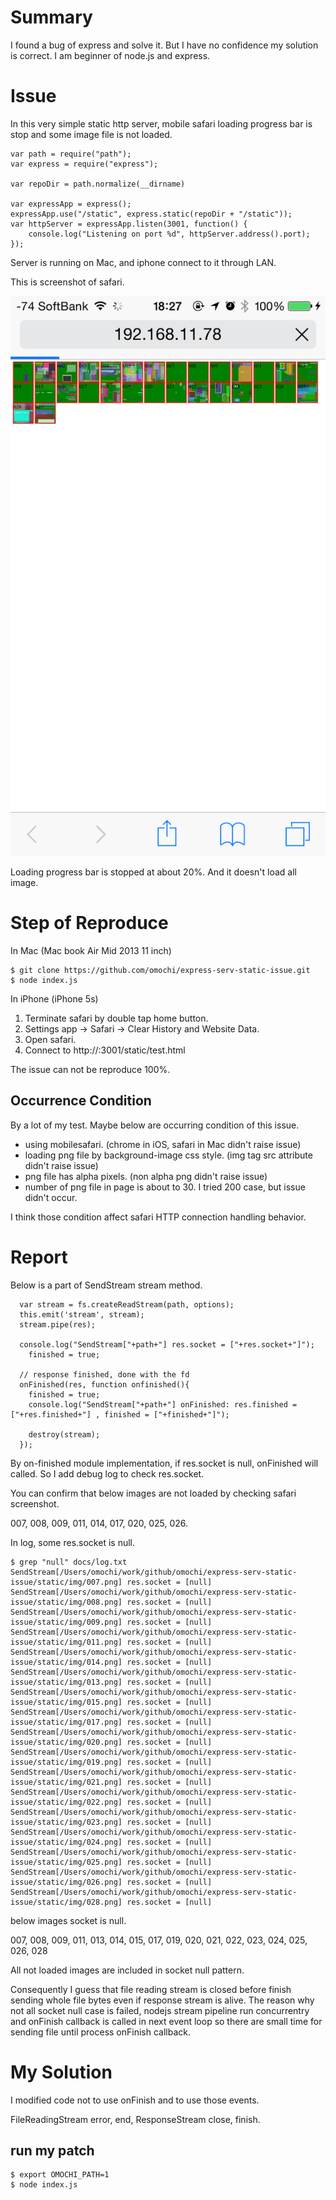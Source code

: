 # Summary

I found a bug of express and solve it.
But I have no confidence my solution is correct.
I am beginner of node.js and express.

# Issue

In this very simple static http server,
mobile safari loading progress bar is stop and some image file is not loaded.

~~~
var path = require("path");
var express = require("express");

var repoDir = path.normalize(__dirname)

var expressApp = express();
expressApp.use("/static", express.static(repoDir + "/static"));
var httpServer = expressApp.listen(3001, function() {
	console.log("Listening on port %d", httpServer.address().port);
});
~~~

Server is running on Mac, and iphone connect to it through LAN.

This is screenshot of safari.

![screenshot](https://raw.githubusercontent.com/omochi/express-serv-static-issue/master/docs/mobilesafari.png)

Loading progress bar is stopped at about 20%.
And it doesn't load all image.

# Step of Reproduce 

In Mac (Mac book Air Mid 2013 11 inch)

~~~
$ git clone https://github.com/omochi/express-serv-static-issue.git
$ node index.js
~~~

In iPhone (iPhone 5s)

1. Terminate safari by double tap home button.
2. Settings app -> Safari -> Clear History and Website Data.
3. Open safari.
4. Connect to http://<Mac LAN IP>:3001/static/test.html

The issue can not be reproduce 100%.

## Occurrence Condition

By a lot of my test.
Maybe below are occurring condition of this issue.

- using mobilesafari. (chrome in iOS, safari in Mac didn't raise issue)
- loading png file by background-image css style. (img tag src attribute didn't raise issue)
- png file has alpha pixels. (non alpha png didn't raise issue)
- number of png file in page is about to 30. I tried 200 case, but issue didn't occur.

I think those condition affect safari HTTP connection handling behavior.

# Report

Below is a part of SendStream stream method.

~~~
  var stream = fs.createReadStream(path, options);
  this.emit('stream', stream);
  stream.pipe(res);

  console.log("SendStream["+path+"] res.socket = ["+res.socket+"]");
    finished = true;

  // response finished, done with the fd
  onFinished(res, function onfinished(){
  	finished = true;
  	console.log("SendStream["+path+"] onFinished: res.finished = ["+res.finished+"] , finished = ["+finished+"]");

    destroy(stream);
  });
~~~

By on-finished module implementation, if res.socket is null, onFinished will called.
So I add debug log to check res.socket.

You can confirm that below images are not loaded by checking safari screenshot.

007, 008, 009, 011, 014, 017, 020, 025, 026.

In log, some res.socket is null.

~~~
$ grep "null" docs/log.txt 
SendStream[/Users/omochi/work/github/omochi/express-serv-static-issue/static/img/007.png] res.socket = [null]
SendStream[/Users/omochi/work/github/omochi/express-serv-static-issue/static/img/008.png] res.socket = [null]
SendStream[/Users/omochi/work/github/omochi/express-serv-static-issue/static/img/009.png] res.socket = [null]
SendStream[/Users/omochi/work/github/omochi/express-serv-static-issue/static/img/011.png] res.socket = [null]
SendStream[/Users/omochi/work/github/omochi/express-serv-static-issue/static/img/014.png] res.socket = [null]
SendStream[/Users/omochi/work/github/omochi/express-serv-static-issue/static/img/013.png] res.socket = [null]
SendStream[/Users/omochi/work/github/omochi/express-serv-static-issue/static/img/015.png] res.socket = [null]
SendStream[/Users/omochi/work/github/omochi/express-serv-static-issue/static/img/017.png] res.socket = [null]
SendStream[/Users/omochi/work/github/omochi/express-serv-static-issue/static/img/020.png] res.socket = [null]
SendStream[/Users/omochi/work/github/omochi/express-serv-static-issue/static/img/019.png] res.socket = [null]
SendStream[/Users/omochi/work/github/omochi/express-serv-static-issue/static/img/021.png] res.socket = [null]
SendStream[/Users/omochi/work/github/omochi/express-serv-static-issue/static/img/022.png] res.socket = [null]
SendStream[/Users/omochi/work/github/omochi/express-serv-static-issue/static/img/023.png] res.socket = [null]
SendStream[/Users/omochi/work/github/omochi/express-serv-static-issue/static/img/024.png] res.socket = [null]
SendStream[/Users/omochi/work/github/omochi/express-serv-static-issue/static/img/025.png] res.socket = [null]
SendStream[/Users/omochi/work/github/omochi/express-serv-static-issue/static/img/026.png] res.socket = [null]
SendStream[/Users/omochi/work/github/omochi/express-serv-static-issue/static/img/028.png] res.socket = [null]
~~~

below images socket is null.

007, 008, 009, 011, 013, 014, 015, 017, 019, 020, 021, 022, 023, 024, 025, 026, 028

All not loaded images are included in socket null pattern.

Consequently I guess that file reading stream is closed before finish sending whole file bytes even if response stream is alive.
The reason why not all socket null case is failed,
nodejs stream pipeline run concurrentry and onFinish callback is called in next event loop so there are small time for sending file until process onFinish callback.


# My Solution

I modified code not to use onFinish and to use those events.

FileReadingStream error, end, ResponseStream close, finish.

## run my patch

~~~
$ export OMOCHI_PATH=1
$ node index.js
~~~
